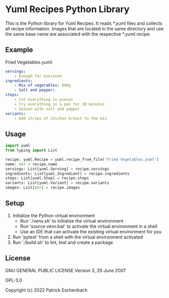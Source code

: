 # Yuml Recipes Python Library

This is the Python library for Yuml Recipes. It reads *.yuml files and collects all recipe information. Images that are located in the same directory and use the same base name are associated with the respective *.yuml recipe.

## Example

Fried Vegetables.yuml:

```yaml
servings:
    - Enough for everyone
ingredients:
    - Mix of vegetables: 800g
    - Salt and pepper:
steps:
    - Cut everything in pieces
    - Fry everything in a pan for 10 minutes
    - Season with salt and pepper
variants:
    - Add strips of chicken breast to the mix
```

## Usage

```python
import yuml
from typing import List

recipe: yuml.Recipe = yuml.recipe_from_file('Fried Vegetables.yuml')
name: str = recipe.name
servings: List[yuml.Serving] = recipe.servings
ingredients: List[yuml.Ingredient] = recipe.ingredients
steps: List[yuml.Step] = recipe.steps
variants: List[yuml.Variant] = recipe.variants
images: List[str] = recipe.images
```

## Setup

1. Initialize the Python virtual environment
   * Run './venv.sh' to initialize the virtual environment
   * Run 'source venv.bat' to activate the virtual environment in a shell
   * Use an IDE that can activate the existing virtual environment for you
1. Run 'pytest' from a shell with the virtual environment activated
1. Run './build.sh' to lint, test and create a package

## License

GNU GENERAL PUBLIC LICENSE Version 3, 29 June 2007

GPL-3.0

Copyright (c) 2022 Patrick Eschenbach
